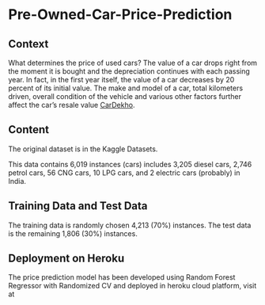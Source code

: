 # Pre-Owned-Car-Price-Prediction

## Context
What determines the price of used cars? The value of a car drops right from the moment it is bought and the depreciation continues with each passing year. In fact, in the first year itself, the value of a car decreases by 20 percent of its initial value. The make and model of a car, total kilometers driven, overall condition of the vehicle and various other factors further affect the car’s resale value [CarDekho](https://www.cardekho.com/used-car-valuation.htm).

## Content
The original dataset is in the Kaggle Datasets.

This data contains 6,019 instances (cars) includes 3,205 diesel cars, 2,746 petrol cars, 56 CNG cars, 10 LPG cars, and 2 electric cars (probably) in India.

## Training Data and Test Data
The training data is randomly chosen 4,213 (70%) instances. The test data is the remaining 1,806 (30%) instances.


## Deployment on Heroku
The price prediction model has been developed using Random Forest Regressor with Randomized CV and deployed in heroku cloud platform, visit at 
